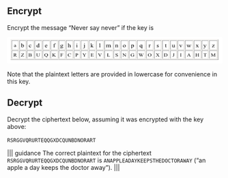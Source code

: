 ## Encrypt
Encrypt the message “Never say never”  if the key is 

![](.guides/img/dia-endec.png)

Note that the plaintext letters are provided in lowercase for convenience in this key.

## Decrypt
Decrypt the ciphertext below, assuming it was encrypted with the key above:

`RSRGGVQRURTEQQGXDCQUNBDNORART`

||| guidance
The correct plaintext for the ciphertext `RSRGGVQRURTEQQGXDCQUNBDNORART` is `ANAPPLEADAYKEEPSTHEDOCTORAWAY` (“an apple a day keeps the doctor away”). 
|||